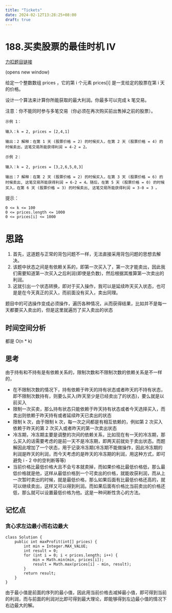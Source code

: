 ```yaml
---
title: "Tickets"
date: 2024-02-12T13:28:25+08:00
draft: true
---
```


# 188.买卖股票的最佳时机 IV

[力扣题目链接](https://leetcode.cn/problems/best-time-to-buy-and-sell-stock-iv/)

(opens new window)

给定一个整数数组 prices ，它的第 i 个元素 prices[i] 是一支给定的股票在第 i 天的价格。

设计一个算法来计算你所能获取的最大利润。你最多可以完成 k 笔交易。

注意：你不能同时参与多笔交易（你必须在再次购买前出售掉之前的股票）。

    示例 1：

    输入：k = 2, prices = [2,4,1]

    输出：2 解释：在第 1 天 (股票价格 = 2) 的时候买入，在第 2 天 (股票价格 = 4) 的时候卖出，这笔交易所能获得利润 = 4-2 = 2。

    示例 2：

    输入：k = 2, prices = [3,2,6,5,0,3]

    输出：7 解释：在第 2 天 (股票价格 = 2) 的时候买入，在第 3 天 (股票价格 = 6) 的时候卖出, 这笔交易所能获得利润 = 6-2 = 4。随后，在第 5 天 (股票价格 = 0) 的时候买入，在第 6 天 (股票价格 = 3) 的时候卖出, 这笔交易所能获得利润 = 3-0 = 3 。

提示：

    0 <= k <= 100
    0 <= prices.length <= 1000
    0 <= prices[i] <= 1000

# 思路

1. 首先，这道题与正常的背包问题不一样，无法直接采用背包问题的思想去解决。
2. 该题中状态之间是有依赖关系的，即第一次买入了，第一次才能卖出，因此我们需要知道第一次买入之后利润(即使是负数)，然后根据其推算第一次卖出的利润。
3. 这就引出一个状态转换，即对于买入操作，我可以是延续昨天买入状态，也可是是在今天真正的买入，而前面没有买入，卖出同理。

题目中的可选操作变成必须操作，遍历各种情况，从而获得结果，比如并不是每一天都要买入卖出的，但是这里就遍历了买入卖出的状态

## 时间空间分析

都是 O(n \* k)

## 思考

由于持有和不持有是有依赖关系的，限制次数和不限制次数的依赖关系是不一样的，

- 在不限制次数的情况下，持有依赖于昨天的持有状态或者昨天的不持有状态，即不限制次数持有，则要么买入(昨天至少是已经卖出了的状态)，要么就是以前买入
- 限制一次买卖，那么持有状态只能依赖于昨天持有状态或者今天选择买入，而卖出则依赖于昨天持有或者延续昨天已卖出的状态
- 限制 k 次，由于限制 k 次，每一次之间都是有相互依赖的，例如第 2 次买入依赖于昨天的第 2 次买入或者昨天的第一次卖出状态
- 冷冻期，冷冻期主要是调整的次间的依赖关系，比如现在有一天的冷冻期，那么买入的话需要考虑的是前一天不是冷冻期，即两天前就处于卖出状态。而题解因此增加了一个状态，用于记录冷冻期(冷冻期不能做操作，因此冷冻期的利润是昨天的利润，而今天考虑的是昨天的冷冻期的利润，用这种方式，即可避免 i - 2 中的空判断等等)
- 当前价格比最低价格大且不会亏本就卖掉，而如果价格比最低价格低，那么最低价格就是他，这样从最低价格到一个可卖出的价格，就能收获利润，而从上一次暂时卖出的时候，就是最低价格，那么如果后面有比最低价格还高的，就可以继续卖出，这样又可以得到利润。而如果后面有价格比当前卖出的价格还低，那么就可以设置最低价格为他。这是一种间断性贪心的方法。

## 记忆点
### 贪心求左边最小而右边最大
```
class Solution {
    public int maxProfit(int[] prices) {
        int min = Integer.MAX_VALUE;
        int result = 0;
        for (int i = 0; i < prices.length; i++) {
            min = Math.min(min, prices[i]);
            result = Math.max(prices[i] - min, result);
        }
        return result;
    }
}
```
由于最小值是前面的序列的最小值，因此用当前价格去减掉最小值，即可得到当前的利润，而与前面的利润对比即可得到最大理论，即能够得到左边最小值的情况下右边最大的解。
